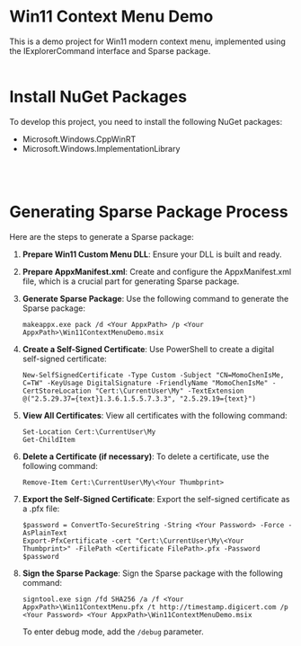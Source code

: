 # Win11 Context Menu Demo
This is a demo project for Win11 modern context menu, implemented using the IExplorerCommand interface and Sparse package.
<br>
<br>

# Install NuGet Packages
To develop this project, you need to install the following NuGet packages:
- Microsoft.Windows.CppWinRT
- Microsoft.Windows.ImplementationLibrary
<br>
<br>

# Generating Sparse Package Process
Here are the steps to generate a Sparse package:

1. **Prepare Win11 Custom Menu DLL**:
Ensure your DLL is built and ready.

2. **Prepare AppxManifest.xml**:
Create and configure the AppxManifest.xml file, which is a crucial part for generating Sparse package.

3. **Generate Sparse Package**:
Use the following command to generate the Sparse package:
    ```
    makeappx.exe pack /d <Your AppxPath> /p <Your AppxPath>\Win11ContextMenuDemo.msix
    ```

4. **Create a Self-Signed Certificate**:
Use PowerShell to create a digital self-signed certificate:
    ```
    New-SelfSignedCertificate -Type Custom -Subject "CN=MomoChenIsMe, C=TW" -KeyUsage DigitalSignature -FriendlyName "MomoChenIsMe" -CertStoreLocation "Cert:\CurrentUser\My" -TextExtension @("2.5.29.37={text}1.3.6.1.5.5.7.3.3", "2.5.29.19={text}")
    ```

5. **View All Certificates**:
View all certificates with the following command:
    ```
    Set-Location Cert:\CurrentUser\My
    Get-ChildItem
    ```

6. **Delete a Certificate (if necessary)**:
To delete a certificate, use the following command:
    ```
    Remove-Item Cert:\CurrentUser\My\<Your Thumbprint>
    ```

7. **Export the Self-Signed Certificate**:
Export the self-signed certificate as a .pfx file:
    ```
    $password = ConvertTo-SecureString -String <Your Password> -Force -AsPlainText
    Export-PfxCertificate -cert "Cert:\CurrentUser\My\<Your Thumbprint>" -FilePath <Certificate FilePath>.pfx -Password $password
    ```

8. **Sign the Sparse Package**:
Sign the Sparse package with the following command:
    ```
    signtool.exe sign /fd SHA256 /a /f <Your AppxPath>\Win11ContextMenu.pfx /t http://timestamp.digicert.com /p <Your Password> <Your AppxPath>\Win11ContextMenuDemo.msix
    ```
    To enter debug mode, add the `/debug` parameter.